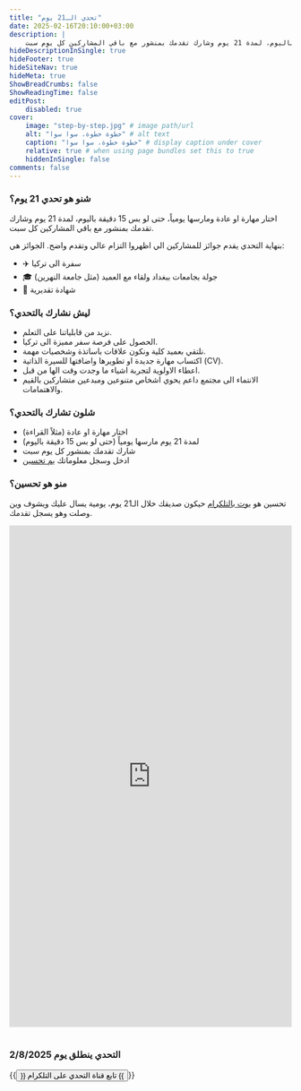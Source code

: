 ```yaml
---
title: "تحدي الـ21 يوم"
date: 2025-02-16T20:10:00+03:00
description: |
    اختار مهارة او عادة ومارسها يومياً، حتى لو بس 15 دقيقة باليوم، لمدة 21 يوم وشارك تقدمك بمنشور مع باقي المشاركين كل يوم سبت.
hideDescriptionInSingle: true
hideFooter: true
hideSiteNav: true
hideMeta: true
ShowBreadCrumbs: false
ShowReadingTime: false
editPost:
    disabled: true
cover:
    image: "step-by-step.jpg" # image path/url
    alt: "خطوة خطوة، سوا سوا" # alt text
    caption: "خطوة خطوة، سوا سوا" # display caption under cover
    relative: true # when using page bundles set this to true
    hiddenInSingle: false
comments: false
---
```

### شنو هو تحدي 21 يوم؟
اختار مهارة او عادة ومارسها يومياً، حتى لو بس 15 دقيقة باليوم، لمدة 21 يوم وشارك تقدمك بمنشور مع باقي المشاركين كل سبت.

بنهاية التحدي يقدم جوائز للمشاركين الي اظهروا التزام عالي وتقدم واضح. الجوائز هي:
* ✈️ سفرة الى تركيا
* 🎓 جولة بجامعات ببغداد ولقاء مع العميد (مثل جامعة النهرين)
* 🪪 شهادة تقديرية

### ليش نشارك بالتحدي؟
* نزيد من قابلياتنا على التعلم.
* الحصول على فرصة سفر مميزة الى تركيا.
* نلتقي بعميد كلية ونكون علاقات باساتذة وشخصيات مهمة.
* اكتساب مهارة جديدة او تطويرها واضافتها للسيرة الذاتية (CV).
* اعطاء الاولوية لتجربة اشياء ما وجدت وقت الها من قبل.
* الانتماء الى مجتمع داعم يحوي اشخاص متنوعين ومبدعين متشاركين بالقيم والاهتمامات.

### شلون تشارك بالتحدي؟
* اختار مهارة او عادة (مثلاً القراءة)
* لمدة 21 يوم مارسها يومياً (حتى لو بس 15 دقيقة باليوم)
* شارك تقدمك بمنشور كل يوم سبت
* ادخل وسجل معلوماتك [يم تحسين](https://t.me/days29bot)

### منو هو تحسين؟
تحسين هو [بوت بالتلكرام](https://t.me/days29bot) حيكون صديقك خلال الـ21 يوم، يومية يسال عليك ويشوف وين وصلت وهو يسجل تقدمك.

<div style="padding:177.78% 0 0 0;position:relative;"><iframe src="https://player.vimeo.com/video/712139551?h=8e698455fe&amp;badge=0&amp;autopause=0&amp;player_id=0&amp;app_id=58479" frameborder="0" allow="autoplay; fullscreen; picture-in-picture; clipboard-write; encrypted-media" style="position:absolute;top:0;left:0;width:100%;height:100%;" title="المشاركين بتحدي ٢٩ يوم - ٢٠٢٢"></iframe></div><script src="https://player.vimeo.com/api/player.js"></script>

<br>

### التحدي ينطلق يوم 2/8/2025

{{<button href="https://t.me/challenge_21_days">}}
تابع قناة التحدي على التلكرام
{{</button>}}
